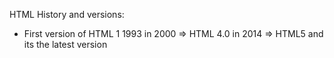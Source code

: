 HTML History and versions:
- First version of HTML 1 1993
in 2000 => HTML 4.0
in 2014 => HTML5 and its the latest version

